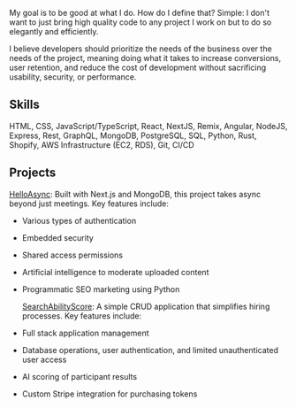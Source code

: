 My goal is to be good at what I do. How do I define that? Simple: I don't want to just bring high quality code to any project I work on but to do so elegantly and efficiently.

I believe developers should prioritize the needs of the business over the needs of the project, meaning doing what it takes to increase conversions, user retention, and reduce the cost of development without sacrificing usability, security, or performance.

## Skills

HTML, CSS, JavaScript/TypeScript, React, NextJS, Remix, Angular, NodeJS, Express, Rest, GraphQL, MongoDB, PostgreSQL, SQL, Python, Rust, Shopify, AWS Infrastructure (EC2, RDS), Git, CI/CD

## Projects
[HelloAsync](https://www.helloasync.com, "Leveling up async for teams of all types"): Built with Next.js and MongoDB, this project takes async beyond just meetings. Key features include:

- Various types of authentication
- Embedded security
- Shared access permissions
- Artificial intelligence to moderate uploaded content
- Programmatic SEO marketing using Python

  [SearchAbilityScore](https://www.searchabilityscore.com, "Take your hiring to the next level"): A simple CRUD application that simplifies hiring processes. Key features include:

- Full stack application management
- Database operations, user authentication, and limited unauthenticated user access
- AI scoring of participant results
- Custom Stripe integration for purchasing tokens
